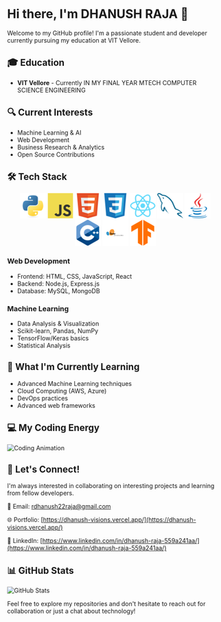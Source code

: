 # Hi there, I'm DHANUSH RAJA 👋
Welcome to my GitHub profile! I'm a passionate student and developer currently pursuing my education at VIT Vellore.

## 🎓 Education
- **VIT Vellore** - Currently IN MY FINAL YEAR MTECH COMPUTER SCIENCE ENGINEERING

## 🔍 Current Interests
- Machine Learning & AI
- Web Development
- Business Research & Analytics
- Open Source Contributions

## 🛠️ Tech Stack
<div align="center">
  <img src="./python-logo.svg" alt="Python" width="60" height="60"/>
  <img src="./javascript-logo.svg" alt="JavaScript" width="60" height="60"/>
  <img src="./html-logo.svg" alt="HTML5" width="60" height="60"/>
  <img src="./css-logo.svg" alt="CSS3" width="60" height="60"/>
  <img src="./react-logo.svg" alt="React" width="60" height="60"/>
  <img src="./sql-logo.svg" alt="SQL" width="60" height="60"/>
  <img src="./java-logo.svg" alt="Java" width="60" height="60"/>
  <img src="./cpp-logo.svg" alt="C++" width="60" height="60"/>
  <img src="./sklearn-logo.svg" alt="Scikit-learn" width="60" height="60"/>
  <img src="./tensorflow-logo.svg" alt="TensorFlow" width="60" height="60"/>
</div>

### Web Development
- Frontend: HTML, CSS, JavaScript, React
- Backend: Node.js, Express.js
- Database: MySQL, MongoDB

### Machine Learning
- Data Analysis & Visualization
- Scikit-learn, Pandas, NumPy
- TensorFlow/Keras basics
- Statistical Analysis

## 🌱 What I'm Currently Learning
- Advanced Machine Learning techniques
- Cloud Computing (AWS, Azure)
- DevOps practices
- Advanced web frameworks

## 💻 My Coding Energy
![Coding Animation](./coding-animation.gif)

## 🤝 Let's Connect!
I'm always interested in collaborating on interesting projects and learning from fellow developers.

📧 Email: [rdhanush22raja@gmail.com](mailto:rdhanush22raja@gmail.com)

🌐 Portfolio: [https://dhanush-visions.vercel.app/](https://dhanush-visions.vercel.app/)

💼 LinkedIn: [https://www.linkedin.com/in/dhanush-raja-559a241aa/](https://www.linkedin.com/in/dhanush-raja-559a241aa/)

## 📊 GitHub Stats
![GitHub Stats](https://github-readme-stats.vercel.app/api?username=DHANUSHRAJA22&show_icons=true&theme=radical)

Feel free to explore my repositories and don't hesitate to reach out for collaboration or just a chat about technology!
